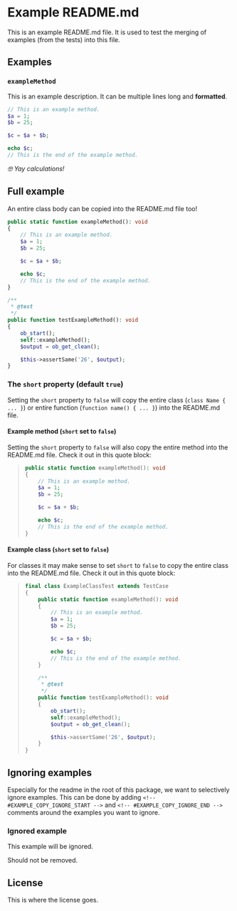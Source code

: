 # Example README.md

This is an example README.md file. It is used to test the merging of
examples (from the tests) into this file.

## Examples

### `exampleMethod`

This is an example description.
It can be multiple lines long and **formatted**.

<!-- #EXAMPLE_COPY_START = \Luttje\ExampleTester\Tests\Fixtures\ExampleClassTest::exampleMethod -->

```php
// This is an example method.
$a = 1;
$b = 25;

$c = $a + $b;

echo $c;
// This is the end of the example method.
```

<!-- #EXAMPLE_COPY_END -->

*🤓 Yay calculations!*

## Full example

An entire class body can be copied into the README.md file too!

<!-- #EXAMPLE_COPY_START = \Luttje\ExampleTester\Tests\Fixtures\ExampleClassTest -->

```php
public static function exampleMethod(): void
{
    // This is an example method.
    $a = 1;
    $b = 25;

    $c = $a + $b;

    echo $c;
    // This is the end of the example method.
}

/**
 * @test
 */
public function testExampleMethod(): void
{
    ob_start();
    self::exampleMethod();
    $output = ob_get_clean();

    $this->assertSame('26', $output);
}
```

<!-- #EXAMPLE_COPY_END -->

### The `short` property (default `true`)

Setting the `short` property to `false` will copy the entire class (`class Name { ... }`) or entire function (`function name() { ... }`) into the README.md file.

#### Example method (`short` set to `false`)

Setting the `short` property to `false` will also copy the entire method into the README.md file. Check it out in this quote block:

> <!-- #EXAMPLE_COPY_START = { "symbol": "\\Luttje\\ExampleTester\\Tests\\Fixtures\\ExampleClassTest::exampleMethod", "short": false } -->
>
> ```php
> public static function exampleMethod(): void
> {
>     // This is an example method.
>     $a = 1;
>     $b = 25;
>
>     $c = $a + $b;
>
>     echo $c;
>     // This is the end of the example method.
> }
> ```
>
> <!-- #EXAMPLE_COPY_END -->

#### Example class (`short` set to `false`)

For classes it may make sense to set `short` to `false` to copy the entire class into the README.md file. Check it out in this quote block:

> <!-- #EXAMPLE_COPY_START = { "symbol": "\\Luttje\\ExampleTester\\Tests\\Fixtures\\ExampleClassTest", "short": false } -->
>
> ```php
> final class ExampleClassTest extends TestCase
> {
>     public static function exampleMethod(): void
>     {
>         // This is an example method.
>         $a = 1;
>         $b = 25;
>
>         $c = $a + $b;
>
>         echo $c;
>         // This is the end of the example method.
>     }
>
>     /**
>      * @test
>      */
>     public function testExampleMethod(): void
>     {
>         ob_start();
>         self::exampleMethod();
>         $output = ob_get_clean();
>
>         $this->assertSame('26', $output);
>     }
> }
> ```
>
> <!-- #EXAMPLE_COPY_END -->

## Ignoring examples

Especially for the readme in the root of this package, we want to selectively ignore examples. This can be done by adding `<!-- #EXAMPLE_COPY_IGNORE_START -->` and `<!-- #EXAMPLE_COPY_IGNORE_END -->` comments around the examples you want to ignore.

<!-- #EXAMPLE_COPY_IGNORE_START -->

### Ignored example

This example will be ignored.

<!-- #EXAMPLE_COPY_START = { "symbol": "\\Luttje\\ExampleTester\\Tests\\Fixtures\\ExampleClassTest", "short": false } -->

Should not be removed.

<!-- #EXAMPLE_COPY_END -->

<!-- #EXAMPLE_COPY_IGNORE_END -->

## License

This is where the license goes.
